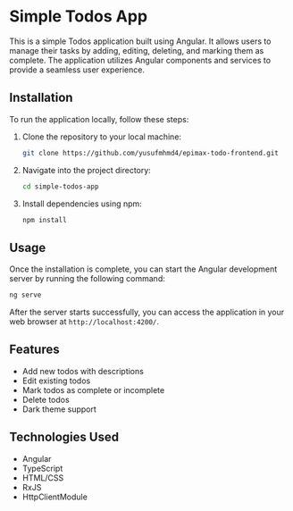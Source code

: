 # Simple Todos App

This is a simple Todos application built using Angular. It allows users to manage their tasks by adding, editing, deleting, and marking them as complete. The application utilizes Angular components and services to provide a seamless user experience.

## Installation

To run the application locally, follow these steps:

1. Clone the repository to your local machine:
   ```bash
   git clone https://github.com/yusufmhmd4/epimax-todo-frontend.git
   ```

2. Navigate into the project directory:
   ```bash
   cd simple-todos-app
   ```

3. Install dependencies using npm:
   ```bash
   npm install
   ```

## Usage

Once the installation is complete, you can start the Angular development server by running the following command:

```bash
ng serve
```

After the server starts successfully, you can access the application in your web browser at `http://localhost:4200/`.

## Features

- Add new todos with descriptions
- Edit existing todos
- Mark todos as complete or incomplete
- Delete todos
- Dark theme support

## Technologies Used

- Angular
- TypeScript
- HTML/CSS
- RxJS
- HttpClientModule

